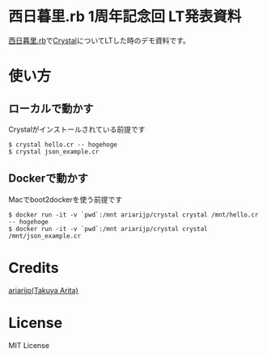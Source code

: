 西日暮里.rb 1周年記念回 LT発表資料
===
[西日暮里.rb](https://nishinipporirb.doorkeeper.jp/)で[Crystal](http://crystal-lang.org/)についてLTした時のデモ資料です。

# 使い方

## ローカルで動かす
Crystalがインストールされている前提です

```
$ crystal hello.cr -- hogehoge
$ crystal json_example.cr
```

## Dockerで動かす
Macでboot2dockerを使う前提です

```
$ docker run -it -v `pwd`:/mnt ariarijp/crystal crystal /mnt/hello.cr -- hogehoge
$ docker run -it -v `pwd`:/mnt ariarijp/crystal crystal /mnt/json_example.cr
```

# Credits

[ariarijp(Takuya Arita)](https://twitter.com/ariarijp)

# License

MIT License
